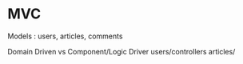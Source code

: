 # MVC 
Models : users, articles, comments


Domain Driven vs Component/Logic Driver
users/controllers
articles/ 
